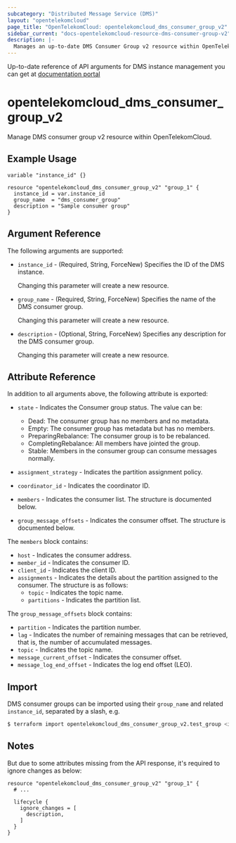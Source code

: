 ```yaml
---
subcategory: "Distributed Message Service (DMS)"
layout: "opentelekomcloud"
page_title: "OpenTelekomCloud: opentelekomcloud_dms_consumer_group_v2"
sidebar_current: "docs-opentelekomcloud-resource-dms-consumer-group-v2"
description: |-
  Manages an up-to-date DMS Consumer Group v2 resource within OpenTelekomCloud.
---
```


Up-to-date reference of API arguments for DMS instance management you can get at
[documentation portal](https://docs.otc.t-systems.com/distributed-message-service/api-ref/apis_v2_recommended/instance_management/index.html)

# opentelekomcloud_dms_consumer_group_v2

Manage DMS consumer group v2 resource within OpenTelekomCloud.

## Example Usage

```hcl
variable "instance_id" {}

resource "opentelekomcloud_dms_consumer_group_v2" "group_1" {
  instance_id = var.instance_id
  group_name  = "dms_consumer_group"
  description = "Sample consumer group"
}
```

## Argument Reference

The following arguments are supported:

* `instance_id` - (Required, String, ForceNew) Specifies the ID of the DMS instance.

  Changing this parameter will create a new resource.

* `group_name` - (Required, String, ForceNew) Specifies the name of the DMS consumer group.

  Changing this parameter will create a new resource.

* `description` - (Optional, String, ForceNew) Specifies any description for the DMS consumer group.

  Changing this parameter will create a new resource.

## Attribute Reference

In addition to all arguments above, the following attribute is exported:

* `state` - Indicates the Consumer group status. The value can be: 
    * Dead: The consumer group has no members and no metadata.
    * Empty: The consumer group has metadata but has no members.
    * PreparingRebalance: The consumer group is to be rebalanced.
    * CompletingRebalance: All members have jointed the group.
    * Stable: Members in the consumer group can consume messages normally.

* `assignment_strategy` - Indicates the partition assignment policy.
* `coordinator_id` - Indicates the coordinator ID.
* `members` - Indicates the consumer list. The structure is documented below.
* `group_message_offsets` - Indicates the consumer offset. The structure is documented below.

The `members` block contains:

* `host` - Indicates the consumer address.
* `member_id` - Indicates the consumer ID.
* `client_id` - Indicates the client ID.
* `assignments` - Indicates the details about the partition assigned to the consumer. The structure is as follows:
  + `topic` - Indicates the topic name.
  + `partitions` - Indicates the partition list. 

The `group_message_offsets` block contains:

* `partition` - Indicates the partition number.
* `lag` - Indicates the number of remaining messages that can be retrieved, that is, the number of accumulated messages.
* `topic` - Indicates the topic name.
* `message_current_offset` - Indicates the consumer offset.
* `message_log_end_offset` - Indicates the log end offset (LEO).

## Import

DMS consumer groups can be imported using their `group_name` and related `instance_id`, separated by a slash, e.g.

```bash
$ terraform import opentelekomcloud_dms_consumer_group_v2.test_group <instance_id>/<group_name>
```
## Notes

But due to some attributes missing from the API response, it's required to ignore changes as below:

```hcl
resource "opentelekomcloud_dms_consumer_group_v2" "group_1" {
  # ...

  lifecycle {
    ignore_changes = [
      description,
    ]
  }
}
```

